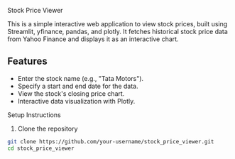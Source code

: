 Stock Price Viewer

This is a simple interactive web application to view stock prices, built using Streamlit, yfinance, pandas, and plotly. It fetches historical stock price data from Yahoo Finance and displays it as an interactive chart.

## Features

- Enter the stock name (e.g., "Tata Motors").
- Specify a start and end date for the data.
- View the stock's closing price chart.
- Interactive data visualization with Plotly.

Setup Instructions

1. Clone the repository

```bash
git clone https://github.com/your-username/stock_price_viewer.git
cd stock_price_viewer
